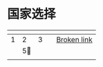 # 国家选择

<table data-view="cards"><thead><tr><th></th><th></th><th></th><th data-type="select"></th><th data-hidden data-card-target data-type="content-ref"></th></tr></thead><tbody><tr><td>1</td><td>2</td><td>3</td><td></td><td><a href="broken-reference">Broken link</a></td></tr><tr><td></td><td>5<span data-gb-custom-inline data-tag="emoji" data-code="1f389">🎉</span></td><td></td><td></td><td></td></tr><tr><td></td><td></td><td></td><td></td><td></td></tr></tbody></table>

